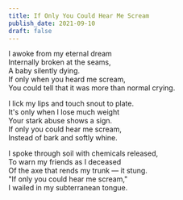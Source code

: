 ```yaml
---
title: If Only You Could Hear Me Scream
publish_date: 2021-09-10
draft: false
---
```


I awoke from my eternal dream  
Internally broken at the seams,  
A baby silently dying.  
If only when you heard me scream,  
You could tell that it was more than normal crying.  

I lick my lips and touch snout to plate.  
It's only when I lose much weight  
Your stark abuse shows a sign.  
If only you could hear me scream,  
Instead of bark and softly whine.  

I spoke through soil with chemicals released,  
To warn my friends as I deceased  
Of the axe that rends my trunk — it stung.  
"If only you could hear me scream,"  
I wailed in my subterranean tongue.  